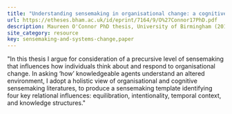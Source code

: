 ```yaml
---
title: "Understanding sensemaking in organisational change: a cognitive mapping approach"
url: https://etheses.bham.ac.uk/id/eprint/7164/9/O%27Connor17PhD.pdf
description: Maureen O'Connor PhD thesis, University of Birmingham (2015)
site_category: resource
key: sensemaking-and-systems-change,paper
---
```


"In this thesis I argue for consideration of a precursive level of sensemaking that influences how individuals think about and respond to organisational change. In asking ‘how’ knowledgeable agents understand an altered environment, I adopt a holistic view of organisational and cognitive sensemaking literatures, to produce a sensemaking template identifying four key relational influences: equilibration, intentionality, temporal context, and knowledge structures."